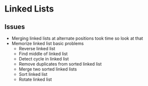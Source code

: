 # Linked Lists

## Issues

- Merging linked lists at alternate positions took time so look at that
- Memorize linked list basic problems
    - Reverse linked list
    - Find middle of linked list
    - Detect cycle in linked list
    - Remove duplicates from sorted linked list
    - Merge two sorted linked lists
    - Sort linked list
    - Rotate linked list
